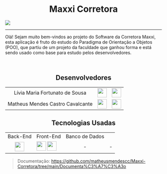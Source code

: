 <h1 align="center">Maxxi Corretora</h1>
<img src="https://user-images.githubusercontent.com/84646971/187559108-07139004-b6df-4911-8414-ed42d73da08f.png">

<hr>
<p>Olá! Sejam muito bem-vindos ao projeto do Software da Corretora Maxxi, esta aplicação é fruto do estudo do Paradigma de Orientação a Objetos (POO), que partiu de um projeto da faculdade que ganhou forma e está sendo usado como base para estudo pelos desenvolvedores.</p>
<br>

<div align="center">
    <h2>Desenvolvedores</h2>
    <table>
        <tr>
            <td align="center">
                Lívia Maria Fortunato de Sousa
            </td>
            <td align="center">
                <a href="https://github.com/liviafort">
                    <img width=30 src="https://cdn.jsdelivr.net/gh/devicons/devicon/icons/github/github-original.svg" />
                </a>
            </td>
            <td align="center">
                <a href="https://www.linkedin.com/in/l%C3%ADvia-fortunato-120746225/">
                    <img width=30 src="https://cdn.jsdelivr.net/gh/devicons/devicon/icons/linkedin/linkedin-original.svg" />
                </a>
            </td>
        </tr>
        <tr>
            <td align="center">
                Matheus Mendes Castro Cavalcante
            </td>
            <td align="center">
                <a href="https://github.com/matheusmendescc">
                    <img width=30 src="https://cdn.jsdelivr.net/gh/devicons/devicon/icons/github/github-original.svg" />
                </a>
            </td>
            <td align="center">
                <a href="https://www.linkedin.com/in/matheus-mendes-castro-cavalcante-95b857203/">
                    <img width=30 src="https://cdn.jsdelivr.net/gh/devicons/devicon/icons/linkedin/linkedin-original.svg" />
                </a>
            </td>
        </tr>
    </table>
</div>

<div align="center">
    <h2>Tecnologias Usadas</h2>
    <table>
        <tr>
            <td>
                Back-End
            </td>
            <td>
                Front-End
            </td>
            <td>
                Banco de Dados
            </td>
        </tr>
        <tr>
            <td align="center"> <!-- Back-End -->
                <img width=30 src="https://cdn.jsdelivr.net/gh/devicons/devicon/icons/cplusplus/cplusplus-original.svg" />
            </td>
            <td>
                <img width=30 src="https://cdn.jsdelivr.net/gh/devicons/devicon/icons/html5/html5-original.svg"/>
                <img width=30 src="https://cdn.jsdelivr.net/gh/devicons/devicon/icons/css3/css3-original.svg"/>
            </td>
            <td align="center"><!-- Front-End -->
                -
            </td>
            <td align="center"><!-- Banco de Dados -->
                -
            </td>
        </tr>
    </table>
</div>

> Documentação: https://github.com/matheusmendescc/Maxxi-Corretora/tree/main/Documenta%C3%A7%C3%A3o